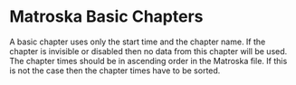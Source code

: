 # Matroska Basic Chapters
A basic chapter uses only the start time and the chapter name.
If the chapter is invisible or disabled then no data from this chapter will be used.
The chapter times should be in ascending order in the Matroska file. If this is not the case then the chapter times have to be sorted.